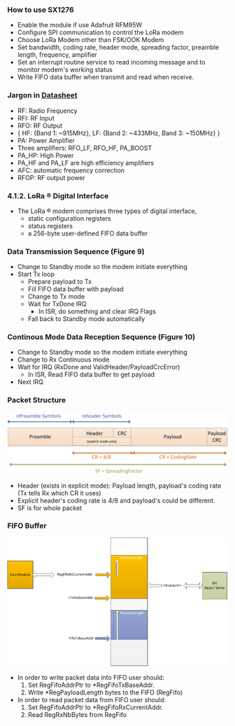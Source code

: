 ### How to use SX1276
* Enable the module if use Adafruit RFM95W 
* Configure SPI communication to control the LoRa modem
* Choose LoRa Modem other than FSK/OOK Modem
* Set bandwidth, coding rate, header mode, spreading factor, preamble length, frequency, amplifier
* Set an interrupt routine service to read incoming message and to monitor modem's working status 
* Write FIFO data buffer when transmit and read when receive.  
### Jargon in [Datasheet](DS_SX1276-7-8-9_W_APP_V7.pdf)  
* RF: Radio Frequency
* RFI: RF Input
* RFO: RF Output
* { HF: {Band 1: ~915MHz}, LF: {Band 2: ~433MHz, Band 3: ~150MHz} } 
* PA: Power Amplifier
* Three amplifiers: RFO_LF, RFO_HF, PA_BOOST
* PA_HP: High Power
* PA_HF and PA_LF are high efficiency amplifiers
* AFC: automatic frequency correction
* RFOP: RF output power
### 4.1.2. LoRa ® Digital Interface
* The LoRa ® modem comprises three types of digital interface,
  * static configuration registers
  * status registers
  * a 256-byte user-defined FIFO data buffer
### Data Transmission Sequence (Figure 9)
* Change to Standby mode so the modem initiate everything
* Start Tx loop 
  * Prepare payload to Tx
  * Fill FIFO data buffer with payload
  * Change to Tx mode
  * Wait for TxDone IRQ
    * In ISR, do something and clear IRQ Flags 
  * Fall back to Standby mode automatically
### Continous Mode Data Reception Sequence (Figure 10)
* Change to Standby mode so the modem initiate everything
* Change to Rx Continuous mode
* Wait for IRQ (RxDone and ValidHeader/PayloadCrcError)
  * In ISR, Read FIFO data buffer to get payload
* Next IRQ 
### Packet Structure
<img src="Packet_Structure.png"></img>
* Header (exists in explicit mode): Payload length, payload's coding rate (Tx tells Rx which CR it uses)
* Explicit header's coding rate is 4/8 and payload's could be different.
* SF is for whole packet
### FIFO Buffer
<img src="FIFO_Buffer.png"></img>
* In order to write packet data into FIFO user should:
  1. Set RegFifoAddrPtr to *RegFifoTxBaseAddr.
  2. Write *RegPayloadLength bytes to the FIFO (RegFifo)
* In order to read packet data from FIFO user should:
  1. Set RegFifoAddrPtr to *RegFifoRxCurrentAddr.
  2. Read RegRxNbBytes from RegFifo 
